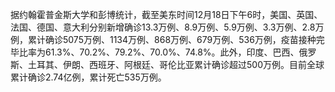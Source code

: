 据约翰霍普金斯大学和彭博统计，截至美东时间12月18日下午6时，美国、英国、法国、德国、意大利分别新增确诊13.3万例、8.9万例、5.9万例、3.3万例、2.8万例，累计确诊5075万例、1134万例、868万例、679万例、536万例，疫苗接种完毕比率为61.3%、70.2%、79.2%、70.0%、74.8%。此外，印度、巴西、俄罗斯、土耳其、伊朗、西班牙、阿根廷、哥伦比亚累计确诊超过500万例。目前全球累计确诊2.74亿例，累计死亡535万例。